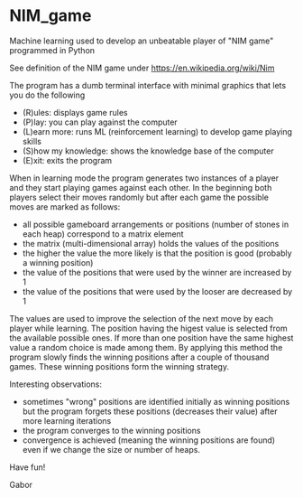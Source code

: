 # NIM_game
Machine learning used to develop an unbeatable player of "NIM game" programmed in Python

See definition of the NIM game under https://en.wikipedia.org/wiki/Nim

The program has a dumb terminal interface with minimal graphics that lets you do the following 
- (R)ules: displays game rules 
- (P)lay: you can play against the computer 
- (L)earn more: runs ML (reinforcement learning) to develop game playing skills 
- (S)how my knowledge: shows the knowledge base of the computer 
- (E)xit: exits the program

When in learning mode the program generates two instances of a player and they start playing games against each other. 
In the beginning both players select their moves randomly but after each game the possible moves are marked as follows:

- all possible gameboard arrangements or positions (number of stones in each heap) correspond to a matrix element
- the matrix (multi-dimensional array) holds the values of the positions
- the higher the value the more likely is that the position is good (probably a winning position)
- the value of the positions that were used by the winner are increased by 1
- the value of the positions that were used by the looser are decreased by 1 

The values are used to improve the selection of the next move by each player while learning. The position having the higest value is selected from the available possible ones. If more than one position have the same highest value a random choice is made among them. By applying this method the program slowly finds the winning positions after a couple of thousand games. These winning positions form the winning strategy.

Interesting observations:
- sometimes "wrong" positions are identified initially as winning positions but the program forgets these positions (decreases their value) after more learning iterations
- the program converges to the winning positions
- convergence is achieved (meaning the winning positions are found) even if we change the size or number of heaps.

Have fun! 

Gabor

